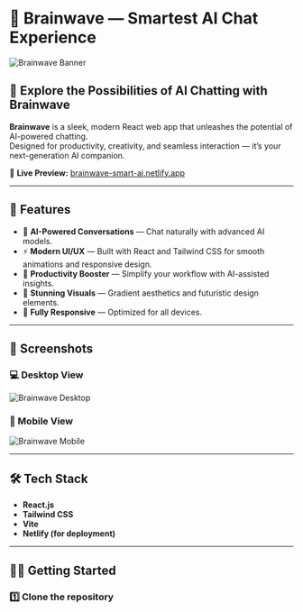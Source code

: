 # 🧠 Brainwave — Smartest AI Chat Experience

![Brainwave Banner](./d7d4f522-a6ef-4d59-a81d-6caf8b4355a1.png)

## 🚀 Explore the Possibilities of AI Chatting with Brainwave

**Brainwave** is a sleek, modern React web app that unleashes the potential of AI-powered chatting.  
Designed for productivity, creativity, and seamless interaction — it’s your next-generation AI companion.  

🔗 **Live Preview:** [brainwave-smart-ai.netlify.app](https://brainwave-smart-ai.netlify.app/)

---

## 🧩 Features

- 💬 **AI-Powered Conversations** — Chat naturally with advanced AI models.  
- ⚡ **Modern UI/UX** — Built with React and Tailwind CSS for smooth animations and responsive design.  
- 🧠 **Productivity Booster** — Simplify your workflow with AI-assisted insights.  
- 🎨 **Stunning Visuals** — Gradient aesthetics and futuristic design elements.  
- 📱 **Fully Responsive** — Optimized for all devices.

---

## 📸 Screenshots

### 💻 Desktop View
![Brainwave Desktop](./d7d4f522-a6ef-4d59-a81d-6caf8b4355a1.png)

### 📱 Mobile View
![Brainwave Mobile](./924d1276-7b4b-4880-b571-4c4b88798d45.png)

---

## 🛠️ Tech Stack

- **React.js**
- **Tailwind CSS**
- **Vite**
- **Netlify (for deployment)**

---

## 🧑‍💻 Getting Started

### 1️⃣ Clone the repository
```